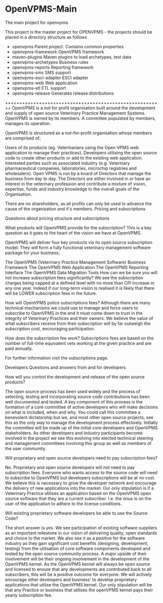 OpenVPMS-Main
=============

The main project for openvpms

This project is the master project for OPENVPMS - the projects should be placed in a directory structure as follows

- openvpms	              Parent project. Contains common properties
- openvpms-framework		  OpenVPMS framework
- maven-plugins	        	Maven plugins to load archetypes, test data
- openvpms-archetypes	  	Business rules
- openvpms-reports	    	Reporting framework
- openvpms-sms	        	SMS support
- openvpms-esci-adapter		ESCI adapter
- openvpms-web	        	Web application
- openvpms-etl	        	ETL support
- openvpms-release	      Generates release distributions

++++++++++++++++++++++++++++++++++++++++++++++++++++++++
OpenVPMS is a not for profit organisation built around the development and supply of open source 
Veterinary Practice Management Systems. OpenVPMS is owned by its members. A committee populated by members, 
manages its operation.

OpenVPMS is structured as a not-for-profit organisation whose members are comprised of;

Users of its products (eg. Veterinarians using the Open VPMS web application to manage their practices).
Developers utilising the open source code to create other products or add to the existing web application.
Interested parties such as associated industry (e.g. Veterinary pharmaceutical companies, laboratories, microchip registries and wholesalers).
Open VPMS is run by a board of Directors that manage the business from day to day. The Directors are either involved in or have an interest in the veterinary profession and contribute a mixture of vision, expertise, funds and industry knowledge to the overall goals of the Organisation.

There are no shareholders, as all profits can only be used to advance the cause of the organisation and it's members.
Pricing and subscriptions

Questions about pricing structure and subscriptions

What products will OpenVPMS provide for the subscription?
This is a key question as it goes to the heart of the vision we have at OpenVPMS.

OpenVPMS will deliver four key products via its open source subscription model. They will form a fully functional veterinary management software package for your business;

The OpenVPMS (Veterinary Practice Management Software) Business Framework
The OpenVPMS Web Application
The OpenVPMS Reporting Interface
The OpenVPMS Data Migration Tools
How can we be sure you will not increase subscription fees significantly?
We see the subscription charges being capped at a defined level with no more than CPI increase in any one year. Indeed if our long-term vision is realised it is likely that there will be LOWER subscription fees in the future.

How will OpenVPMS police subscriptions fees?
Although there are many technical mechanisms we could use to manage and force users to subscribe to OpenVPMS in the end it must come down to trust in the integrity of Veterinary Practices and their owners. We believe the value of what subscribers receive from their subscription will by far outweigh the subscription cost, encouraging participation.

How does the subscription fee work?
Subscriptions fees are based on the number of full-time equivalent vets working at the given practice and are paid annually.

For further information visit the subscriptions page.

Developers
Questions and answers from and for developers

How will you control the development and release of the open source products?

The open source process has been used widely and the process of selecting, testing and incorporating source code 
contributions has been well documented and tested. A key component of this process is the formation of a core 
committee of active developers who will make decisions on what is included, when and why. You could call this 
committee a benevolent dictatorship but we, and most other open source projects, see this as the only way to 
manage the development process effectively. Initially the committee will be made up of the initial core developers
and OpenVPMS stakeholders. As other developers and industry participants become involved in the project we see 
this evolving into elected technical steering and management committees involving this group as well as members of
the user community.

Will proprietary and open source developers need to pay subscription fees?

No. Proprietary and open source developers will not need to pay subscription fees. Everyone who wants access to 
the source code will need to subscribe to OpenVPMS but developers subscriptions will be at no cost. We believe this
is necessary to grow the developer network and encourage the delivery of new applications into the market. Our only 
stipulation is if a Veterinary Practice utilises an application based on the OpenVPMS open source software that they
are a current subscriber. I.e. the onus is on the user of the application to adhere to the license conditions.

Will existing proprietary software developers be able to use the Source Code?

The short answer is yes. We see participation of existing software suppliers as an important milestone in our vision
of delivering quality, open standards and choice to the market. We also see it as a positive for the software industry
as they gain significant cost benefits (designing, development, testing) from the utilisation of core software
components developed and tested by the open source community process. A major upside of their involvement will be 
their ongoing involvement in the development of the OpenVPMS kernel. As the OpenVPMS kernel will always be open
source and licensed to ensure that any developments are contributed back to all subscribers, this will be a positive
outcome for everyone. We will actively encourage other developers and business' to develop proprietary applications
that utilise the OpenVPMS kernel. Our only stipulation will be that any Practice or business that utilises the openVPMS
kernel pays their yearly subscription fee.

